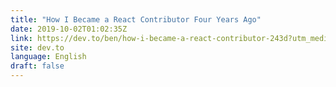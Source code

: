 ```yaml
---
title: "How I Became a React Contributor Four Years Ago"
date: 2019-10-02T01:02:35Z
link: https://dev.to/ben/how-i-became-a-react-contributor-243d?utm_medium=RSS&utm_source=news.12bit.vn
site: dev.to
language: English
draft: false
---
```

